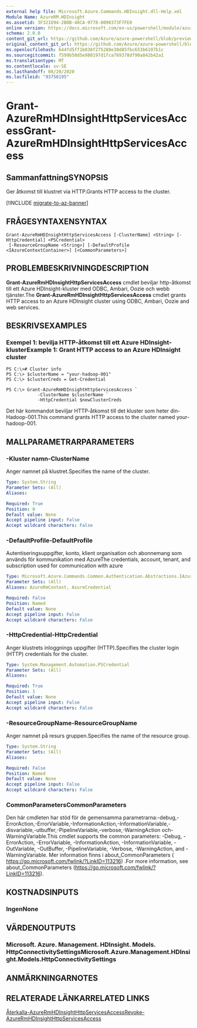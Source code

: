 ```yaml
---
external help file: Microsoft.Azure.Commands.HDInsight.dll-Help.xml
Module Name: AzureRM.HDInsight
ms.assetid: 3F321D94-2B0B-48CA-9778-8090373F7FE0
online version: https://docs.microsoft.com/en-us/powershell/module/azurerm.hdinsight/grant-azurermhdinsighthttpservicesaccess
schema: 2.0.0
content_git_url: https://github.com/Azure/azure-powershell/blob/preview/src/ResourceManager/HDInsight/Commands.HDInsight/help/Grant-AzureRmHDInsightHttpServicesAccess.md
original_content_git_url: https://github.com/Azure/azure-powershell/blob/preview/src/ResourceManager/HDInsight/Commands.HDInsight/help/Grant-AzureRmHDInsightHttpServicesAccess.md
ms.openlocfilehash: 644fd5ff1b038f275288e30d85fbc653b6107b1c
ms.sourcegitcommit: f599b50d5e980197d1fca769378df90a842b42a1
ms.translationtype: MT
ms.contentlocale: sv-SE
ms.lasthandoff: 08/20/2020
ms.locfileid: "93758195"
---
```

# <span data-ttu-id="fa67e-101">Grant-AzureRmHDInsightHttpServicesAccess</span><span class="sxs-lookup"><span data-stu-id="fa67e-101">Grant-AzureRmHDInsightHttpServicesAccess</span></span>

## <span data-ttu-id="fa67e-102">Sammanfattning</span><span class="sxs-lookup"><span data-stu-id="fa67e-102">SYNOPSIS</span></span>
<span data-ttu-id="fa67e-103">Ger åtkomst till klustret via HTTP.</span><span class="sxs-lookup"><span data-stu-id="fa67e-103">Grants HTTP access to the cluster.</span></span>

[!INCLUDE [migrate-to-az-banner](../../includes/migrate-to-az-banner.md)]

## <span data-ttu-id="fa67e-104">FRÅGESYNTAXEN</span><span class="sxs-lookup"><span data-stu-id="fa67e-104">SYNTAX</span></span>

```
Grant-AzureRmHDInsightHttpServicesAccess [-ClusterName] <String> [-HttpCredential] <PSCredential>
 [-ResourceGroupName <String>] [-DefaultProfile <IAzureContextContainer>] [<CommonParameters>]
```

## <span data-ttu-id="fa67e-105">PROBLEMBESKRIVNING</span><span class="sxs-lookup"><span data-stu-id="fa67e-105">DESCRIPTION</span></span>
<span data-ttu-id="fa67e-106">**Grant-AzureRmHDInsightHttpServicesAccess** cmdlet beviljar http-åtkomst till ett Azure HDInsight-kluster med ODBC, Ambari, Oozie och webb tjänster.</span><span class="sxs-lookup"><span data-stu-id="fa67e-106">The **Grant-AzureRmHDInsightHttpServicesAccess** cmdlet grants HTTP access to an Azure HDInsight cluster using ODBC, Ambari, Oozie and web services.</span></span>

## <span data-ttu-id="fa67e-107">BESKRIVS</span><span class="sxs-lookup"><span data-stu-id="fa67e-107">EXAMPLES</span></span>

### <span data-ttu-id="fa67e-108">Exempel 1: bevilja HTTP-åtkomst till ett Azure HDInsight-kluster</span><span class="sxs-lookup"><span data-stu-id="fa67e-108">Example 1: Grant HTTP access to an Azure HDInsight cluster</span></span>
```
PS C:\># Cluster info
PS C:\> $clusterName = "your-hadoop-001"
PS C:\> $clusterCreds = Get-Credential

PS C:\> Grant-AzureRmHDInsightHttpServicesAccess `
            -ClusterName $clusterName `
            -HttpCredential $newClusterCreds
```

<span data-ttu-id="fa67e-109">Det här kommandot beviljar HTTP-åtkomst till det kluster som heter din-Hadoop-001.</span><span class="sxs-lookup"><span data-stu-id="fa67e-109">This command grants HTTP access to the cluster named your-hadoop-001.</span></span>

## <span data-ttu-id="fa67e-110">MALLPARAMETRAR</span><span class="sxs-lookup"><span data-stu-id="fa67e-110">PARAMETERS</span></span>

### <span data-ttu-id="fa67e-111">-Kluster namn</span><span class="sxs-lookup"><span data-stu-id="fa67e-111">-ClusterName</span></span>
<span data-ttu-id="fa67e-112">Anger namnet på klustret.</span><span class="sxs-lookup"><span data-stu-id="fa67e-112">Specifies the name of the cluster.</span></span>

```yaml
Type: System.String
Parameter Sets: (All)
Aliases:

Required: True
Position: 0
Default value: None
Accept pipeline input: False
Accept wildcard characters: False
```

### <span data-ttu-id="fa67e-113">-DefaultProfile</span><span class="sxs-lookup"><span data-stu-id="fa67e-113">-DefaultProfile</span></span>
<span data-ttu-id="fa67e-114">Autentiseringsuppgifter, konto, klient organisation och abonnemang som används för kommunikation med Azure</span><span class="sxs-lookup"><span data-stu-id="fa67e-114">The credentials, account, tenant, and subscription used for communication with azure</span></span>

```yaml
Type: Microsoft.Azure.Commands.Common.Authentication.Abstractions.IAzureContextContainer
Parameter Sets: (All)
Aliases: AzureRmContext, AzureCredential

Required: False
Position: Named
Default value: None
Accept pipeline input: False
Accept wildcard characters: False
```

### <span data-ttu-id="fa67e-115">-HttpCredential</span><span class="sxs-lookup"><span data-stu-id="fa67e-115">-HttpCredential</span></span>
<span data-ttu-id="fa67e-116">Anger klustrets inloggnings uppgifter (HTTP).</span><span class="sxs-lookup"><span data-stu-id="fa67e-116">Specifies the cluster login (HTTP) credentials for the cluster.</span></span>

```yaml
Type: System.Management.Automation.PSCredential
Parameter Sets: (All)
Aliases:

Required: True
Position: 1
Default value: None
Accept pipeline input: False
Accept wildcard characters: False
```

### <span data-ttu-id="fa67e-117">-ResourceGroupName</span><span class="sxs-lookup"><span data-stu-id="fa67e-117">-ResourceGroupName</span></span>
<span data-ttu-id="fa67e-118">Anger namnet på resurs gruppen.</span><span class="sxs-lookup"><span data-stu-id="fa67e-118">Specifies the name of the resource group.</span></span>

```yaml
Type: System.String
Parameter Sets: (All)
Aliases:

Required: False
Position: Named
Default value: None
Accept pipeline input: False
Accept wildcard characters: False
```

### <span data-ttu-id="fa67e-119">CommonParameters</span><span class="sxs-lookup"><span data-stu-id="fa67e-119">CommonParameters</span></span>
<span data-ttu-id="fa67e-120">Den här cmdleten har stöd för de gemensamma parametrarna:-debug,-ErrorAction,-ErrorVariable,-InformationAction,-InformationVariable,-disvariable,-utbuffer,-PipelineVariable,-verbose,-WarningAction och-WarningVariable.</span><span class="sxs-lookup"><span data-stu-id="fa67e-120">This cmdlet supports the common parameters: -Debug, -ErrorAction, -ErrorVariable, -InformationAction, -InformationVariable, -OutVariable, -OutBuffer, -PipelineVariable, -Verbose, -WarningAction, and -WarningVariable.</span></span> <span data-ttu-id="fa67e-121">Mer information finns i about_CommonParameters ( https://go.microsoft.com/fwlink/?LinkID=113216) .</span><span class="sxs-lookup"><span data-stu-id="fa67e-121">For more information, see about_CommonParameters (https://go.microsoft.com/fwlink/?LinkID=113216).</span></span>

## <span data-ttu-id="fa67e-122">KOSTNADS</span><span class="sxs-lookup"><span data-stu-id="fa67e-122">INPUTS</span></span>

### <span data-ttu-id="fa67e-123">Ingen</span><span class="sxs-lookup"><span data-stu-id="fa67e-123">None</span></span>

## <span data-ttu-id="fa67e-124">VÄRDEN</span><span class="sxs-lookup"><span data-stu-id="fa67e-124">OUTPUTS</span></span>

### <span data-ttu-id="fa67e-125">Microsoft. Azure. Management. HDInsight. Models. HttpConnectivitySettings</span><span class="sxs-lookup"><span data-stu-id="fa67e-125">Microsoft.Azure.Management.HDInsight.Models.HttpConnectivitySettings</span></span>

## <span data-ttu-id="fa67e-126">ANMÄRKNINGAR</span><span class="sxs-lookup"><span data-stu-id="fa67e-126">NOTES</span></span>

## <span data-ttu-id="fa67e-127">RELATERADE LÄNKAR</span><span class="sxs-lookup"><span data-stu-id="fa67e-127">RELATED LINKS</span></span>

[<span data-ttu-id="fa67e-128">Återkalla-AzureRmHDInsightHttpServicesAccess</span><span class="sxs-lookup"><span data-stu-id="fa67e-128">Revoke-AzureRmHDInsightHttpServicesAccess</span></span>](./Revoke-AzureRmHDInsightHttpServicesAccess.md)


